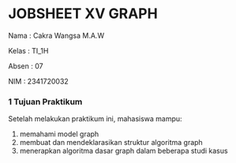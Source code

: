 # JOBSHEET XV GRAPH

Nama    : Cakra Wangsa M.A.W

Kelas   : TI_1H

Absen   : 07

NIM     : 2341720032

### 1 Tujuan Praktikum

Setelah melakukan praktikum ini, mahasiswa mampu:

1. memahami model graph
2. membuat dan mendeklarasikan struktur algoritma graph
3. menerapkan algoritma dasar graph dalam beberapa studi kasus


